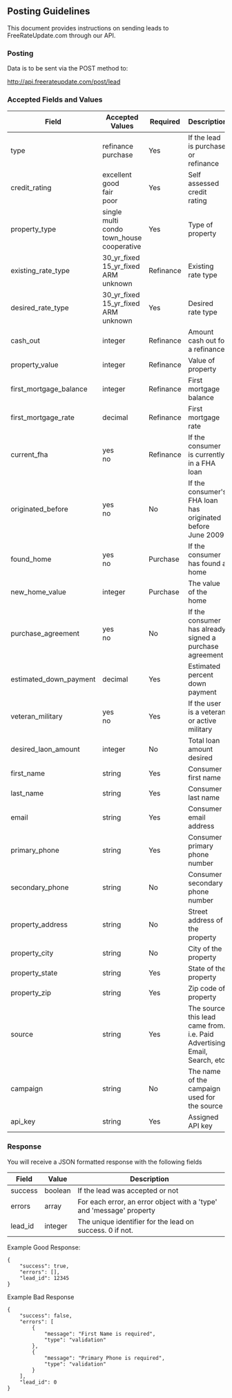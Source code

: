 ## Posting Guidelines

This document provides instructions on sending leads to FreeRateUpdate.com through our API. 

### Posting

Data is to be sent via the POST method to:

http://api.freerateupdate.com/post/lead

### Accepted Fields and Values

Field | Accepted Values | Required | Description
------| --------------- | -------- | -----------
type | refinance<br>purchase | Yes | If the lead is purchase or refinance
credit_rating | excellent<br>good<br>fair<br>poor | Yes | Self assessed credit rating
property_type | single<br>multi<br>condo<br>town_house<br>cooperative | Yes | Type of property
existing_rate_type | 30_yr_fixed<br>15_yr_fixed<br>ARM<br>unknown | Refinance | Existing rate type
desired_rate_type | 30_yr_fixed<br>15_yr_fixed<br>ARM<br>unknown | Yes | Desired rate type
cash_out | integer | Refinance | Amount cash out for a refinance
property_value | integer | Refinance | Value of property
first_mortgage_balance | integer | Refinance | First mortgage balance
first_mortgage_rate | decimal | Refinance | First mortgage rate
current_fha | yes<br>no | Refinance | If the consumer is currently in a FHA loan
originated_before | yes<br>no | No | If the consumer's FHA loan has originated before June 2009
found_home | yes<br>no | Purchase | If the consumer has found a home
new_home_value | integer | Purchase | The value of the home
purchase_agreement | yes<br>no | No | If the consumer has already signed a purchase agreement
estimated_down_payment | decimal | Yes | Estimated percent down payment
veteran_military | yes<br>no | Yes | If the user is a veteran or active military
desired_laon_amount | integer | No | Total loan amount desired
first_name | string | Yes | Consumer first name
last_name | string | Yes | Consumer last name
email | string | Yes | Consumer email address
primary_phone | string | Yes | Consumer primary phone number
secondary_phone | string | No | Consumer secondary phone number
property_address | string | No | Street address of the property
property_city | string | No | City of the property
property_state | string | Yes | State of the property
property_zip | string | Yes | Zip code of property
source | string | Yes | The source this lead came from. i.e. Paid Advertising, Email, Search, etc.
campaign | string | No | The name of the campaign used for the source
api_key | string | Yes | Assigned API key

### Response

You will receive a JSON formatted response with the following fields

Field | Value | Description
----- | ----- | -----------
success | boolean | If the lead was accepted or not
errors | array | For each error, an error object with a 'type' and 'message' property
lead_id | integer | The unique identifier for the lead on success. 0 if not. 

Example Good Response:
```
{
    "success": true,
    "errors": [],
    "lead_id": 12345
}
```

Example Bad Response
```
{
	"success": false,
    "errors": [
        {
            "message": "First Name is required",
            "type": "validation"
        },
        {
            "message": "Primary Phone is required",
            "type": "validation"
        }
    ],
    "lead_id": 0
}
```
